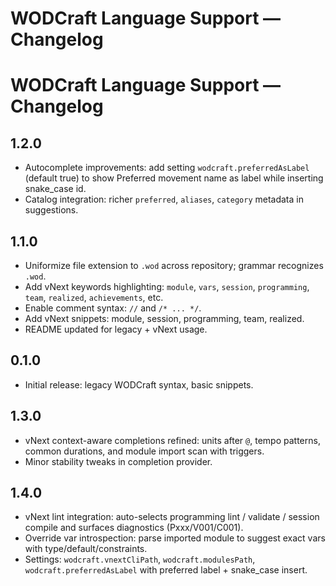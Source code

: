 # WODCraft Language Support — Changelog
# WODCraft Language Support — Changelog

## 1.2.0
- Autocomplete improvements: add setting `wodcraft.preferredAsLabel` (default true) to show Preferred movement name as label while inserting snake_case id.
- Catalog integration: richer `preferred`, `aliases`, `category` metadata in suggestions.

## 1.1.0
- Uniformize file extension to `.wod` across repository; grammar recognizes `.wod`.
- Add vNext keywords highlighting: `module`, `vars`, `session`, `programming`, `team`, `realized`, `achievements`, etc.
- Enable comment syntax: `//` and `/* ... */`.
- Add vNext snippets: module, session, programming, team, realized.
- README updated for legacy + vNext usage.

## 0.1.0
- Initial release: legacy WODCraft syntax, basic snippets.
## 1.3.0
- vNext context-aware completions refined: units after `@`, tempo patterns, common durations, and module import scan with triggers.
- Minor stability tweaks in completion provider.

## 1.4.0
- vNext lint integration: auto-selects programming lint / validate / session compile and surfaces diagnostics (Pxxx/V001/C001).
- Override var introspection: parse imported module to suggest exact vars with type/default/constraints.
- Settings: `wodcraft.vnextCliPath`, `wodcraft.modulesPath`, `wodcraft.preferredAsLabel` with preferred label + snake_case insert.
